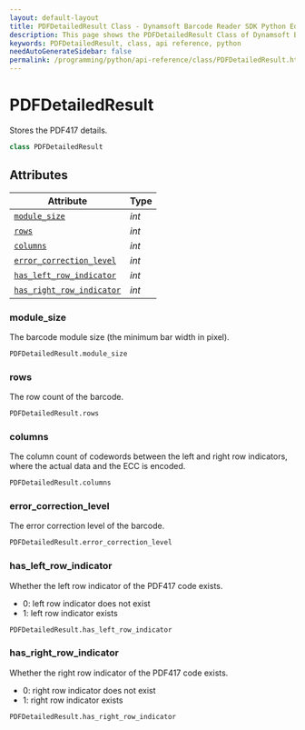 ```yaml
---
layout: default-layout
title: PDFDetailedResult Class - Dynamsoft Barcode Reader SDK Python Edition API Reference
description: This page shows the PDFDetailedResult Class of Dynamsoft Barcode Reader SDK Python Edition.
keywords: PDFDetailedResult, class, api reference, python
needAutoGenerateSidebar: false
permalink: /programming/python/api-reference/class/PDFDetailedResult.html
---
```



# PDFDetailedResult
Stores the PDF417 details.

```python
class PDFDetailedResult
```  

## Attributes
  
| Attribute | Type |
|---------- | ---- |
| [`module_size`](#module_size) | *int* |
| [`rows`](#rows) | *int* |
| [`columns`](#columns) | *int* |
| [`error_correction_level`](#error_correction_level) | *int* |
| [`has_left_row_indicator`](#has_left_row_indicator) | *int* |
| [`has_right_row_indicator`](#has_right_row_indicator) | *int* |

### module_size

The barcode module size (the minimum bar width in pixel).

```python
PDFDetailedResult.module_size
```

### rows

The row count of the barcode.

```python
PDFDetailedResult.rows
```

### columns

The column count of codewords between the left and right row indicators, where the actual data and the ECC is encoded.

```python
PDFDetailedResult.columns
```

### error_correction_level

The error correction level of the barcode.

```python
PDFDetailedResult.error_correction_level
```

### has_left_row_indicator

Whether the left row indicator of the PDF417 code exists.

- 0: left row indicator does not exist
- 1: left row indicator exists

```python
PDFDetailedResult.has_left_row_indicator
```

### has_right_row_indicator

Whether the right row indicator of the PDF417 code exists.

- 0: right row indicator does not exist
- 1: right row indicator exists

```python
PDFDetailedResult.has_right_row_indicator
```
